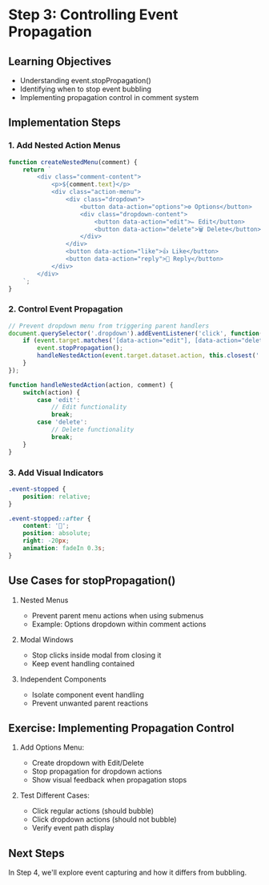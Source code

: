 # Step 3: Controlling Event Propagation

## Learning Objectives
- Understanding event.stopPropagation()
- Identifying when to stop event bubbling
- Implementing propagation control in comment system

## Implementation Steps

### 1. Add Nested Action Menus
```javascript
function createNestedMenu(comment) {
    return `
        <div class="comment-content">
            <p>${comment.text}</p>
            <div class="action-menu">
                <div class="dropdown">
                    <button data-action="options">⚙️ Options</button>
                    <div class="dropdown-content">
                        <button data-action="edit">✏️ Edit</button>
                        <button data-action="delete">🗑️ Delete</button>
                    </div>
                </div>
                <button data-action="like">👍 Like</button>
                <button data-action="reply">💬 Reply</button>
            </div>
        </div>
    `;
}
```

### 2. Control Event Propagation
```javascript
// Prevent dropdown menu from triggering parent handlers
document.querySelector('.dropdown').addEventListener('click', function(event) {
    if (event.target.matches('[data-action="edit"], [data-action="delete"]')) {
        event.stopPropagation();
        handleNestedAction(event.target.dataset.action, this.closest('.comment'));
    }
});

function handleNestedAction(action, comment) {
    switch(action) {
        case 'edit':
            // Edit functionality
            break;
        case 'delete':
            // Delete functionality
            break;
    }
}
```

### 3. Add Visual Indicators
```css
.event-stopped {
    position: relative;
}

.event-stopped::after {
    content: '🛑';
    position: absolute;
    right: -20px;
    animation: fadeIn 0.3s;
}
```

## Use Cases for stopPropagation()

1. Nested Menus
   - Prevent parent menu actions when using submenus
   - Example: Options dropdown within comment actions

2. Modal Windows
   - Stop clicks inside modal from closing it
   - Keep event handling contained

3. Independent Components
   - Isolate component event handling
   - Prevent unwanted parent reactions

## Exercise: Implementing Propagation Control

1. Add Options Menu:
   - Create dropdown with Edit/Delete
   - Stop propagation for dropdown actions
   - Show visual feedback when propagation stops

2. Test Different Cases:
   - Click regular actions (should bubble)
   - Click dropdown actions (should not bubble)
   - Verify event path display

## Next Steps
In Step 4, we'll explore event capturing and how it differs from bubbling.